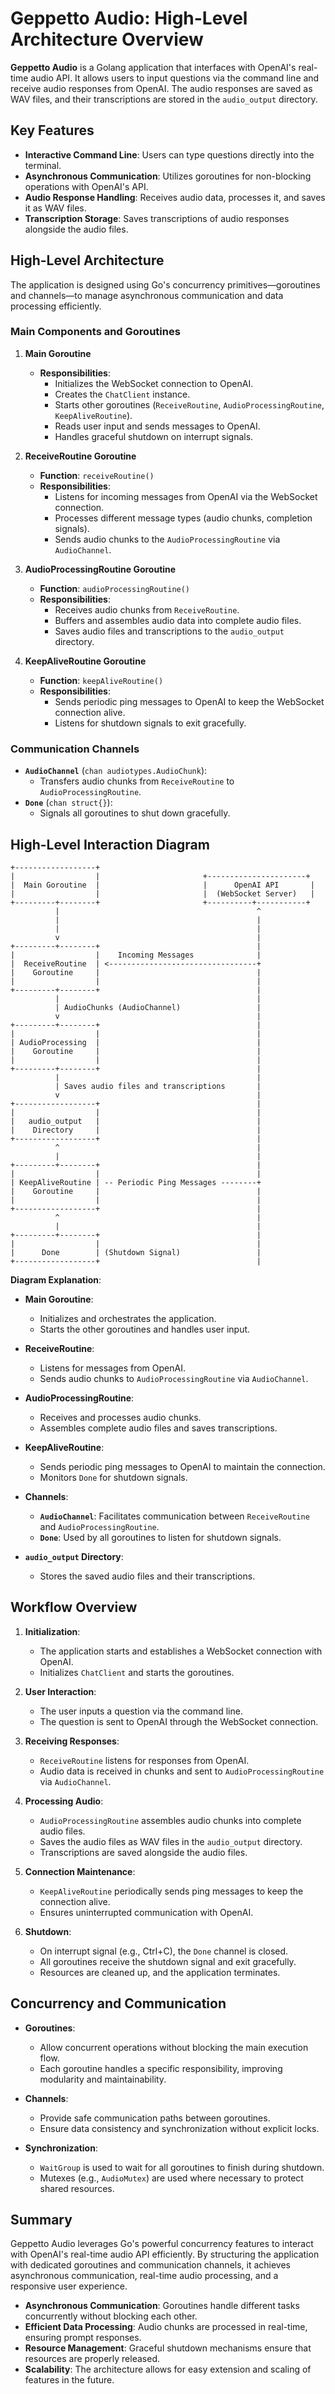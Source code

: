 # Geppetto Audio: High-Level Architecture Overview

**Geppetto Audio** is a Golang application that interfaces with OpenAI's real-time audio API. It allows users to input questions via the command line and receive audio responses from OpenAI. The audio responses are saved as WAV files, and their transcriptions are stored in the `audio_output` directory.

## Key Features

- **Interactive Command Line**: Users can type questions directly into the terminal.
- **Asynchronous Communication**: Utilizes goroutines for non-blocking operations with OpenAI's API.
- **Audio Response Handling**: Receives audio data, processes it, and saves it as WAV files.
- **Transcription Storage**: Saves transcriptions of audio responses alongside the audio files.

## High-Level Architecture

The application is designed using Go's concurrency primitives—goroutines and channels—to manage asynchronous communication and data processing efficiently.

### Main Components and Goroutines

1. **Main Goroutine**

   - **Responsibilities**:
     - Initializes the WebSocket connection to OpenAI.
     - Creates the `ChatClient` instance.
     - Starts other goroutines (`ReceiveRoutine`, `AudioProcessingRoutine`, `KeepAliveRoutine`).
     - Reads user input and sends messages to OpenAI.
     - Handles graceful shutdown on interrupt signals.

2. **ReceiveRoutine Goroutine**

   - **Function**: `receiveRoutine()`
   - **Responsibilities**:
     - Listens for incoming messages from OpenAI via the WebSocket connection.
     - Processes different message types (audio chunks, completion signals).
     - Sends audio chunks to the `AudioProcessingRoutine` via `AudioChannel`.

3. **AudioProcessingRoutine Goroutine**

   - **Function**: `audioProcessingRoutine()`
   - **Responsibilities**:
     - Receives audio chunks from `ReceiveRoutine`.
     - Buffers and assembles audio data into complete audio files.
     - Saves audio files and transcriptions to the `audio_output` directory.

4. **KeepAliveRoutine Goroutine**

   - **Function**: `keepAliveRoutine()`
   - **Responsibilities**:
     - Sends periodic ping messages to OpenAI to keep the WebSocket connection alive.
     - Listens for shutdown signals to exit gracefully.

### Communication Channels

- **`AudioChannel`** (`chan audiotypes.AudioChunk`):
  - Transfers audio chunks from `ReceiveRoutine` to `AudioProcessingRoutine`.
- **`Done`** (`chan struct{}`):
  - Signals all goroutines to shut down gracefully.

## High-Level Interaction Diagram

```plaintext
+------------------+
|                  |                       +----------------------+
|  Main Goroutine  |                       |      OpenAI API       |
|                  |                       |  (WebSocket Server)   |
+---------+--------+                       +----------+-----------+
          |                                            ^
          |                                            |
          |                                            |
          v                                            |
+---------+--------+                                   |
|                  |    Incoming Messages              |
|  ReceiveRoutine  | <---------------------------------+
|    Goroutine     |                                   |
|                  |                                   |
+---------+--------+                                   |
          |                                            |
          | AudioChunks (AudioChannel)                 |
          v                                            |
+---------+--------+                                   |
|                  |                                   |
| AudioProcessing  |                                   |
|    Goroutine     |                                   |
|                  |                                   |
+---------+--------+                                   |
          |                                            |
          | Saves audio files and transcriptions       |
          v                                            |
+------------------+                                   |
|                  |                                   |
|   audio_output   |                                   |
|    Directory     |                                   |
+------------------+                                   |
          ^                                            |
          |                                            |
+---------+--------+                                   |
|                  |                                   |
| KeepAliveRoutine | -- Periodic Ping Messages --------+
|    Goroutine     |                                   |
|                  |                                   |
+------------------+                                   |
          ^                                            |
          |                                            |
+---------+--------+                                   |
|                  |                                   |
|      Done        | (Shutdown Signal)                 |
+------------------+                                   |
```

**Diagram Explanation**:

- **Main Goroutine**:
  - Initializes and orchestrates the application.
  - Starts the other goroutines and handles user input.

- **ReceiveRoutine**:
  - Listens for messages from OpenAI.
  - Sends audio chunks to `AudioProcessingRoutine` via `AudioChannel`.

- **AudioProcessingRoutine**:
  - Receives and processes audio chunks.
  - Assembles complete audio files and saves transcriptions.

- **KeepAliveRoutine**:
  - Sends periodic ping messages to OpenAI to maintain the connection.
  - Monitors `Done` for shutdown signals.

- **Channels**:
  - **`AudioChannel`**: Facilitates communication between `ReceiveRoutine` and `AudioProcessingRoutine`.
  - **`Done`**: Used by all goroutines to listen for shutdown signals.

- **`audio_output` Directory**:
  - Stores the saved audio files and their transcriptions.

## Workflow Overview

1. **Initialization**:
   - The application starts and establishes a WebSocket connection with OpenAI.
   - Initializes `ChatClient` and starts the goroutines.

2. **User Interaction**:
   - The user inputs a question via the command line.
   - The question is sent to OpenAI through the WebSocket connection.

3. **Receiving Responses**:
   - `ReceiveRoutine` listens for responses from OpenAI.
   - Audio data is received in chunks and sent to `AudioProcessingRoutine` via `AudioChannel`.

4. **Processing Audio**:
   - `AudioProcessingRoutine` assembles audio chunks into complete audio files.
   - Saves the audio files as WAV files in the `audio_output` directory.
   - Transcriptions are saved alongside the audio files.

5. **Connection Maintenance**:
   - `KeepAliveRoutine` periodically sends ping messages to keep the connection alive.
   - Ensures uninterrupted communication with OpenAI.

6. **Shutdown**:
   - On interrupt signal (e.g., Ctrl+C), the `Done` channel is closed.
   - All goroutines receive the shutdown signal and exit gracefully.
   - Resources are cleaned up, and the application terminates.

## Concurrency and Communication

- **Goroutines**:
  - Allow concurrent operations without blocking the main execution flow.
  - Each goroutine handles a specific responsibility, improving modularity and maintainability.

- **Channels**:
  - Provide safe communication paths between goroutines.
  - Ensure data consistency and synchronization without explicit locks.

- **Synchronization**:
  - `WaitGroup` is used to wait for all goroutines to finish during shutdown.
  - Mutexes (e.g., `AudioMutex`) are used where necessary to protect shared resources.

## Summary

Geppetto Audio leverages Go's powerful concurrency features to interact with OpenAI's real-time audio API efficiently. By structuring the application with dedicated goroutines and communication channels, it achieves asynchronous communication, real-time audio processing, and a responsive user experience.

- **Asynchronous Communication**: Goroutines handle different tasks concurrently without blocking each other.
- **Efficient Data Processing**: Audio chunks are processed in real-time, ensuring prompt responses.
- **Resource Management**: Graceful shutdown mechanisms ensure that resources are properly released.
- **Scalability**: The architecture allows for easy extension and scaling of features in the future.
